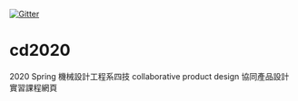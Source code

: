 [![Gitter](https://badges.gitter.im/mdecourse/cd2020.svg)](https://gitter.im/mdecourse/cd2020?utm_source=badge&utm_medium=badge&utm_campaign=pr-badge)
# cd2020

2020 Spring 機械設計工程系四技 collaborative product design 協同產品設計實習課程網頁
